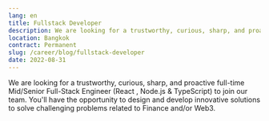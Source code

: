 ```yaml
---
lang: en
title: Fullstack Developer
description: We are looking for a trustworthy, curious, sharp, and proactive full-time Mid/Senior Full-Stack Engineer (React , Node.js & TypeScript) to join our team. You'll have the opportunity to design and develop innovative solutions to solve challenging problems related to Finance and/or Web3.
location: Bangkok
contract: Permanent
slug: /career/blog/fullstack-developer
date: 2022-08-31
---
```


We are looking for a trustworthy, curious, sharp, and proactive full-time Mid/Senior Full-Stack Engineer (React , Node.js
& TypeScript) to join our team. You'll have the opportunity to design and develop innovative solutions to solve
challenging problems related to Finance and/or Web3.

